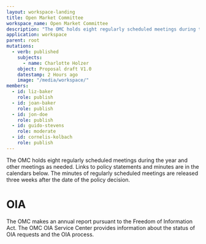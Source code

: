 ```yaml
---
layout: workspace-landing
title: Open Market Committee
workspace_name: Open Market Committee
description: "The OMC holds eight regularly scheduled meetings during the year and other meetings as needed."
application: workspace
parent: root
mutations:
  - verb: published
    subjects:
      - name: Charlotte Holzer
    object: Proposal draft V1.0
    datestamp: 2 Hours ago
    image: "/media/workspace/"
members:
  - id: liz-baker
    role: publish
  - id: joan-baker
    role: publish
  - id: jon-doe
    role: publish
  - id: guido-stevens
    role: moderate
  - id: cornelis-kolbach
    role: publish
---
```


The OMC holds eight regularly scheduled meetings during the year and other meetings as needed. Links to policy statements and minutes are in the calendars below. The minutes of regularly scheduled meetings are released three weeks after the date of the policy decision.

# OIA

The OMC makes an annual report pursuant to the Freedom of Information Act. The OMC OIA Service Center provides information about the status of OIA requests and the OIA process.